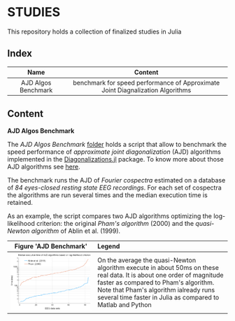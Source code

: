 # STUDIES

This repository holds a collection of finalized studies in Julia

## Index

|         Name         |        Content           |
|:--------------------:|:------------------------:|
| AJD Algos Benchmark  | benchmark for speed performance of Approximate Joint Diagnalization Algorithms |

## Content

**AJD Algos Benchmark**

The *AJD Algos Benchmark* [folder](https://github.com/Marco-Congedo/STUDIES/tree/master/AJD%20Algos%20Benchmark) holds a script
that allow to benchmark the speed performance of *approximate joint diagonalization* (AJD) algorithms implemented in the
[Diagonalizations.jl](https://github.com/Marco-Congedo/Diagonalizations.jl) package. To know more about those AJD algorithms
see [here](https://marco-congedo.github.io/Diagonalizations.jl/dev/algorithms/).

The benchmark runs the AJD of *Fourier cospectra* estimated on a database of *84 eyes-closed resting state EEG recordings*. 
For each set of cospectra the algorithms are run several times and the median execution time is retained.

As an example, the script compares two AJD algorithms optimizing the log-likelihood criterion: the original *Pham's algorithm* (2000)
and the *quasi-Newton algorithm* of Ablin et al. (1999). 

| Figure 'AJD Benchmark'  |  Legend                |
|:-----------------------:|:-----------------------|
| ![](/AJD-Algos-Benchmark/Figure.png) | On the average the quasi-Newton algorithm execute in about 50ms on these real data. It is about one order of magnitude faster as compared to Pham's algorithm. Note that Pham's algorithm ialready runs several time faster in Julia as compared to Matlab and Python |



